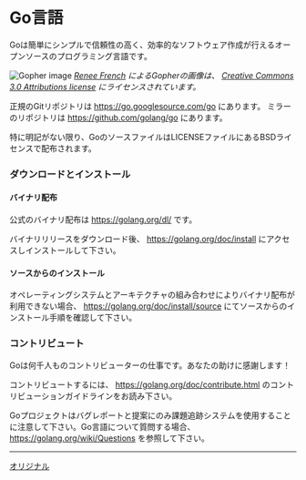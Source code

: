 # Go言語

Goは簡単にシンプルで信頼性の高く、効率的なソフトウェア作成が行えるオープンソースのプログラミング言語です。

![Gopher image](https://golang.org/doc/gopher/fiveyears.jpg)
*[Renee French][rf] によるGopherの画像は、 [Creative Commons 3.0 Attributions license][cc3-by] にライセンスされています。*

正規のGitリポジトリは https://go.googlesource.com/go にあります。
ミラーのリポジトリは https://github.com/golang/go にあります。

特に明記がない限り、GoのソースファイルはLICENSEファイルにあるBSDライセンスで配布されます。

### ダウンロードとインストール

#### バイナリ配布

公式のバイナリ配布は https://golang.org/dl/ です。

バイナリリリースをダウンロード後、 https://golang.org/doc/install にアクセスしインストールして下さい。

#### ソースからのインストール

オペレーティングシステムとアーキテクチャの組み合わせによりバイナリ配布が利用できない場合、
https://golang.org/doc/install/source にてソースからのインストール手順を確認して下さい。

### コントリビュート

Goは何千人ものコントリビューターの仕事です。あなたの助けに感謝します！

コントリビュートするには、 https://golang.org/doc/contribute.html のコントリビューションガイドラインをお読み下さい。

Goプロジェクトはバグレポートと提案にのみ課題追跡システムを使用することに注意して下さい。Go言語について質問する場合、 https://golang.org/wiki/Questions を参照して下さい。

[rf]: https://reneefrench.blogspot.com/
[cc3-by]: https://creativecommons.org/licenses/by/3.0/


---
[オリジナル](https://github.com/golang/go/blob/master/README.md)
